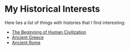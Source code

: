 # My Historical Interests
Here lies a list of things with histories that I find interesting:
- [The Beginning of Human Civilization](https://aquilare.github.io/earlyhumancivilization/)
- [Ancient Greece](https://aquilare.github.io/ancientgreece/)
- [Ancient Rome](https://aquilare.github.io/ancientrome/)

